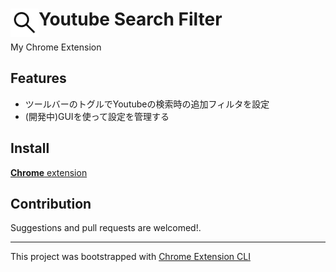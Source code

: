 # <img src="public/icons/search_on.png" width="45" align="left"> Youtube Search Filter

My Chrome Extension

## Features

- ツールバーのトグルでYoutubeの検索時の追加フィルタを設定
- (開発中)GUIを使って設定を管理する

## Install

[**Chrome** extension]()

## Contribution

Suggestions and pull requests are welcomed!.

---

This project was bootstrapped with [Chrome Extension CLI](https://github.com/dutiyesh/chrome-extension-cli)
